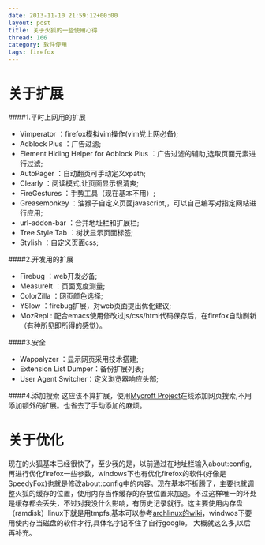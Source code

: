 ```yaml
---
date: 2013-11-10 21:59:12+00:00
layout: post
title: 关于火狐的一些使用心得
thread: 166
category: 软件使用
tags: firefox
---
```


关于扩展
=============
####1.平时上网用的扩展
* Vimperator ：firefox模拟vim操作(vim党上网必备);
* Adblock Plus ：广告过滤;
* Element Hiding Helper for Adblock Plus ：广告过滤的辅助,选取页面元素进行过滤;
* AutoPager ：自动翻页可手动定义xpath;
* Clearly ：阅读模式,让页面显示很清爽;
* FireGestures ：手势工具（现在基本不用）;
* Greasemonkey ：油猴子自定义页面javascript,，可以自己编写对指定网站进行应用;
* url-addon-bar ：合并地址栏和扩展栏;
* Tree Style Tab ：树状显示页面标签;
* Stylish ：自定义页面css;

####2.开发用的扩展
* Firebug ：web开发必备;
* MeasureIt ：页面宽度测量;
* ColorZilla ：网页颜色选择;
* YSlow ：firebug扩展，对web页面提出优化建议;
* MozRepl : 配合emacs使用修改过js/css/html代码保存后，在firefox自动刷新（有种所见即所得的感觉）。 

####3.安全
* Wappalyzer ：显示网页采用技术搭建;
* Extension List Dumper：备份扩展列表;
* User Agent Switcher：定义浏览器响应头部;

####4.添加搜索
这应该不算扩展，使用[Mycroft Project](http://mycroftproject.com/)在线添加网页搜索,不用添加额外的扩展。也省去了手动添加的麻烦。

关于优化
=============
现在的火狐基本已经很快了，至少我的是，以前通过在地址栏输入about:config,再进行优化firefox一些参数，windows下也有优化firefox的软件(好像是SpeedyFox)也就是修改about:config中的内容。现在基本不折腾了，主要也就调整火狐的缓存的位置，使用内存当作缓存的存放位置来加速。不过这样唯一的坏处是缓存都会丢失，不过对我没什么影响，有历史记录就行。这主要使用内存盘（ramdisk）linux下就是用tmpfs,基本可以参考[archlinux的wiki](https://wiki.archlinux.org/index.php/Firefox_Ramdisk)，windwos下要用使内存当磁盘的软件才行,具体名字记不住了自行google。
大概就这么多,以后再补充。
